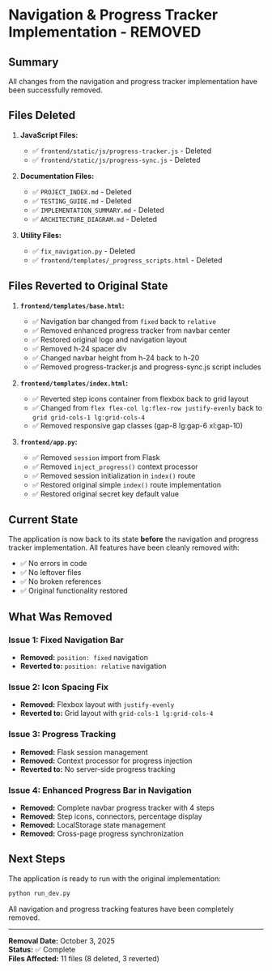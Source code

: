 # Navigation & Progress Tracker Implementation - REMOVED

## Summary

All changes from the navigation and progress tracker implementation have been successfully removed.

## Files Deleted

1. **JavaScript Files:**
   - ✅ `frontend/static/js/progress-tracker.js` - Deleted
   - ✅ `frontend/static/js/progress-sync.js` - Deleted

2. **Documentation Files:**
   - ✅ `PROJECT_INDEX.md` - Deleted
   - ✅ `TESTING_GUIDE.md` - Deleted
   - ✅ `IMPLEMENTATION_SUMMARY.md` - Deleted
   - ✅ `ARCHITECTURE_DIAGRAM.md` - Deleted

3. **Utility Files:**
   - ✅ `fix_navigation.py` - Deleted
   - ✅ `frontend/templates/_progress_scripts.html` - Deleted

## Files Reverted to Original State

1. **`frontend/templates/base.html`:**
   - ✅ Navigation bar changed from `fixed` back to `relative`
   - ✅ Removed enhanced progress tracker from navbar center
   - ✅ Restored original logo and navigation layout
   - ✅ Removed h-24 spacer div
   - ✅ Changed navbar height from h-24 back to h-20
   - ✅ Removed progress-tracker.js and progress-sync.js script includes

2. **`frontend/templates/index.html`:**
   - ✅ Reverted step icons container from flexbox back to grid layout
   - ✅ Changed from `flex flex-col lg:flex-row justify-evenly` back to `grid grid-cols-1 lg:grid-cols-4`
   - ✅ Removed responsive gap classes (gap-8 lg:gap-6 xl:gap-10)

3. **`frontend/app.py`:**
   - ✅ Removed `session` import from Flask
   - ✅ Removed `inject_progress()` context processor
   - ✅ Removed session initialization in `index()` route
   - ✅ Restored original simple `index()` route implementation
   - ✅ Restored original secret key default value

## Current State

The application is now back to its state **before** the navigation and progress tracker implementation. All features have been cleanly removed with:

- ✅ No errors in code
- ✅ No leftover files
- ✅ No broken references
- ✅ Original functionality restored

## What Was Removed

### Issue 1: Fixed Navigation Bar
- **Removed:** `position: fixed` navigation
- **Reverted to:** `position: relative` navigation

### Issue 2: Icon Spacing Fix
- **Removed:** Flexbox layout with `justify-evenly`
- **Reverted to:** Grid layout with `grid-cols-1 lg:grid-cols-4`

### Issue 3: Progress Tracking
- **Removed:** Flask session management
- **Removed:** Context processor for progress injection
- **Reverted to:** No server-side progress tracking

### Issue 4: Enhanced Progress Bar in Navigation
- **Removed:** Complete navbar progress tracker with 4 steps
- **Removed:** Step icons, connectors, percentage display
- **Removed:** LocalStorage state management
- **Removed:** Cross-page progress synchronization

## Next Steps

The application is ready to run with the original implementation:

```bash
python run_dev.py
```

All navigation and progress tracking features have been completely removed.

---

**Removal Date:** October 3, 2025  
**Status:** ✅ Complete  
**Files Affected:** 11 files (8 deleted, 3 reverted)
